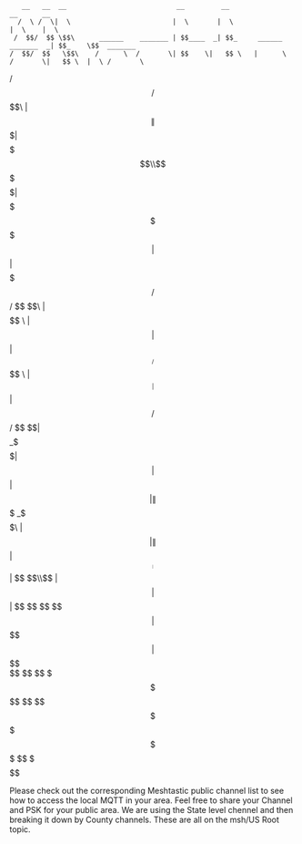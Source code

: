 
       __   __  __                           __         __                            __      __           
      /  \ /  \|  \                         |  \       |  \                          |  \    |  \          
     /  $$/  $$ \$$\      ______    _______ | $$____  _| $$_     ______    _______  _| $$_    \$$  _______ 
    /  $$/  $$   \$$\    /      \  /       \| $$    \|   $$ \   |      \  /       \|   $$ \  |  \ /       \
   /  $$/  $$     \$$\  |  $$$$$$\|  $$$$$$$| $$$$$$$\\$$$$$$    \$$$$$$\|  $$$$$$$ \$$$$$$  | $$|  $$$$$$$
  /  $$/  $$       \$$\ | $$    $$ \$$    \ | $$  | $$ | $$ __  /      $$ \$$    \   | $$ __ | $$| $$      
 /  $$/  $$         \$$\| $$$$$$$$ _\$$$$$$\| $$  | $$ | $$|  \|  $$$$$$$ _\$$$$$$\  | $$|  \| $$| $$_____ 
|  $$|  $$           \$$\\$$     \|       $$| $$  | $$  \$$  $$ \$$    $$|       $$   \$$  $$| $$ \$$     \
 \$$  \$$             \$$ \$$$$$$$ \$$$$$$$  \$$   \$$   \$$$$   \$$$$$$$ \$$$$$$$     \$$$$  \$$  \$$$$$$$
                                                                                                           
                                                                                                           
Please check out the corresponding Meshtastic public channel list to see how to access the local MQTT in your area. 
Feel free to share your Channel and PSK for your public area. 
We are using the State level chennel and then breaking it down by County channels. 
These are all on the msh/US Root topic.

